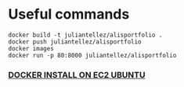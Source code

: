 # Useful commands

```
docker build -t juliantellez/alisportfolio .
docker push juliantellez/alisportfolio 
docker images
docker run -p 80:8000 juliantellez/alisportfolio 

```

### [DOCKER INSTALL ON EC2 UBUNTU](http://www.bogotobogo.com/DevOps/Docker/Docker_Install_On_EC2_Ubuntu.php)
